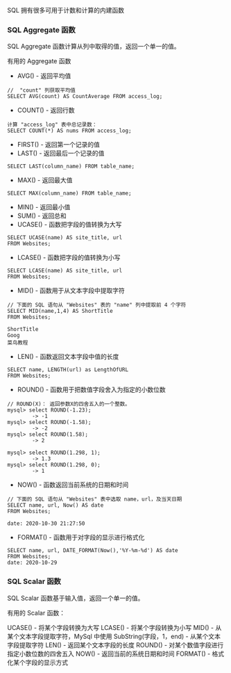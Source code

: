 SQL 拥有很多可用于计数和计算的内建函数

### SQL Aggregate 函数
SQL Aggregate 函数计算从列中取得的值，返回一个单一的值。

有用的 Aggregate 函数
- AVG() - 返回平均值
```
//  "count" 列获取平均值
SELECT AVG(count) AS CountAverage FROM access_log;
```
- COUNT() - 返回行数
```
计算 "access_log" 表中总记录数：
SELECT COUNT(*) AS nums FROM access_log;
```
- FIRST() - 返回第一个记录的值
- LAST() - 返回最后一个记录的值
```
SELECT LAST(column_name) FROM table_name;
```
- MAX() - 返回最大值
```
SELECT MAX(column_name) FROM table_name;
```
- MIN() - 返回最小值
- SUM() - 返回总和
- UCASE() - 函数把字段的值转换为大写
```
SELECT UCASE(name) AS site_title, url
FROM Websites;
```
- LCASE() - 函数把字段的值转换为小写
```
SELECT LCASE(name) AS site_title, url
FROM Websites;
```
- MID() - 函数用于从文本字段中提取字符
```
// 下面的 SQL 语句从 "Websites" 表的 "name" 列中提取前 4 个字符
SELECT MID(name,1,4) AS ShortTitle
FROM Websites;

ShortTitle
Goog
菜鸟教程
```
- LEN() - 函数返回文本字段中值的长度
```
SELECT name, LENGTH(url) as LengthOfURL
FROM Websites;
```
- ROUND() - 函数用于把数值字段舍入为指定的小数位数
```
// ROUND(X)： 返回参数X的四舍五入的一个整数。
mysql> select ROUND(-1.23);
        -> -1
mysql> select ROUND(-1.58);
        -> -2
mysql> select ROUND(1.58);
        -> 2

mysql> select ROUND(1.298, 1);
        -> 1.3
mysql> select ROUND(1.298, 0);
        -> 1
```
- NOW() - 函数返回当前系统的日期和时间
```
// 下面的 SQL 语句从 "Websites" 表中选取 name，url，及当天日期
SELECT name, url, Now() AS date
FROM Websites;

date: 2020-10-30 21:27:50
```
- FORMAT() - 函数用于对字段的显示进行格式化
```
SELECT name, url, DATE_FORMAT(Now(),'%Y-%m-%d') AS date
FROM Websites;
date: 2020-10-29
```



### SQL Scalar 函数
SQL Scalar 函数基于输入值，返回一个单一的值。

有用的 Scalar 函数：

UCASE() - 将某个字段转换为大写
LCASE() - 将某个字段转换为小写
MID() - 从某个文本字段提取字符，MySql 中使用
SubString(字段，1，end) - 从某个文本字段提取字符
LEN() - 返回某个文本字段的长度
ROUND() - 对某个数值字段进行指定小数位数的四舍五入
NOW() - 返回当前的系统日期和时间
FORMAT() - 格式化某个字段的显示方式